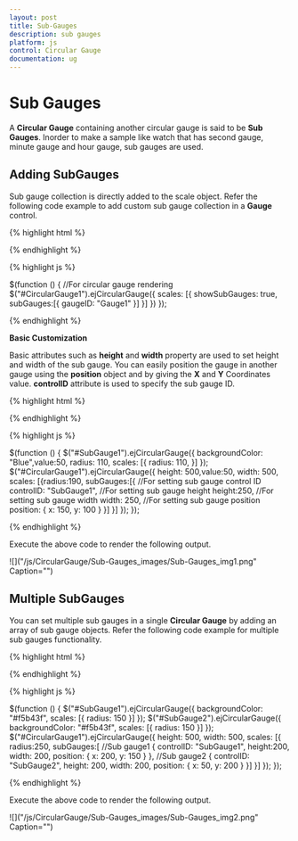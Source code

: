 ```yaml
---
layout: post
title: Sub-Gauges
description: sub gauges
platform: js
control: Circular Gauge
documentation: ug
---
```


# Sub Gauges

A **Circular Gauge** containing another circular gauge is said to be **Sub Gauges**. Inorder to make a sample like watch that has second gauge, minute gauge and hour gauge, sub gauges are used.

## Adding SubGauges

Sub gauge collection is directly added to the scale object. Refer the following code example to add custom sub gauge collection in a **Gauge** control.

{% highlight html %}

<div id="CircularGauge1"></div>

{% endhighlight %}


{% highlight js %}


 $(function () {
        //For circular gauge rendering
        $("#CircularGauge1").ejCircularGauge({
            scales: [{ showSubGauges: true,
                subGauges:[{
                    gaugeID: "Gauge1"
                }]
    }]
    })
    });


{% endhighlight %}

**Basic Customization**

Basic attributes such as **height** and **width** property are used to set height and width of the sub gauge. You can easily position the gauge in another gauge using the **position** object and by giving the **X** and **Y** Coordinates value. **controlID** attribute is used to specify the sub gauge ID.



{% highlight html %}

<div id=" SubGauge1"></div>
<div id="CircularGauge1"> </div>

{% endhighlight %}

{% highlight js %}

 $(function () {
        $("#SubGauge1").ejCircularGauge({
            backgroundColor: "Blue",value:50, radius: 110,
            scales: [{
                radius: 110,
            }]
        });
        $("#CircularGauge1").ejCircularGauge({
            height: 500,value:50, width: 500,
            scales: [{radius:190,
                subGauges:[{
                    //For setting sub gauge control ID
                    controlID: "SubGauge1",
                    //For setting sub gauge height
                    height:250,
                    //For setting sub gauge width
                    width: 250,
                    //For setting sub gauge position
                    position: { x: 150, y: 100 }
                }]
            }]
        });    });


{% endhighlight %}



Execute the above code to render the following output.

![]("/js/CircularGauge/Sub-Gauges_images/Sub-Gauges_img1.png" Caption="")

## Multiple SubGauges

You can set multiple sub gauges in a single **Circular Gauge** by adding an array of sub gauge objects. Refer the following code example for multiple sub gauges functionality.


{% highlight html %}

<div id="CircularGauge1"></div>
<div id=" SubGauge1"> </div>
<div id=" SubGauge2"> </div>

{% endhighlight %}


{% highlight js %}

 $(function () {
        $("#SubGauge1").ejCircularGauge({
            backgroundColor: "#f5b43f",
            scales: [{
                radius: 150
            }]
        });
        $("#SubGauge2").ejCircularGauge({
            backgroundColor: "#f5b43f",
            scales: [{
                radius: 150
            }]
        });
        $("#CircularGauge1").ejCircularGauge({
            height: 500,
            width: 500,
            scales: [{
                radius:250,
                subGauges:[
                //Sub gauge1
                {
                    controlID: "SubGauge1",
                    height:200,
                    width: 200,
                    position: { x: 200, y: 150 }
                },
                //Sub gauge2
                {
                    controlID: "SubGauge2",
                    height: 200,
                    width: 200,
                    position: { x: 50, y: 200 }
                }]
            }]
        });    });


{% endhighlight %}



Execute the above code to render the following output.

![]("/js/CircularGauge/Sub-Gauges_images/Sub-Gauges_img2.png" Caption="")


